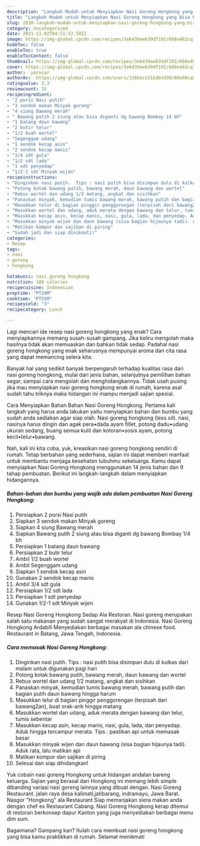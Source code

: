 ```yaml
---
description: "Langkah Mudah untuk Menyiapkan Nasi Goreng Hongkong yang Bisa Manjain Lidah"
title: "Langkah Mudah untuk Menyiapkan Nasi Goreng Hongkong yang Bisa Manjain Lidah"
slug: 2030-langkah-mudah-untuk-menyiapkan-nasi-goreng-hongkong-yang-bisa-manjain-lidah
category: Uncategorized
date: 2021-11-02T04:51:13.501Z
image: https://img-global.cpcdn.com/recipes/3e6439ae639df192/680x482cq70/nasi-goreng-hongkong-foto-resep-utama.jpg
hideToc: false
enableToc: true
enableTocContent: false
thumbnail: https://img-global.cpcdn.com/recipes/3e6439ae639df192/680x482cq70/nasi-goreng-hongkong-foto-resep-utama.jpg
cover: https://img-global.cpcdn.com/recipes/3e6439ae639df192/680x482cq70/nasi-goreng-hongkong-foto-resep-utama.jpg
author:  yarniar
authorAv:  https://img-global.cpcdn.com/users/3166ecc51bdb3d30/60x60cq50/avatar.jpg
ratingvalue: 3.3
reviewcount: 15
recipeingredient:
- "2 porsi Nasi putih"
- "3 sendok makan Minyak goreng"
- "4 siung Bawang merah"
- " Bawang putih 2 siung atau bisa diganti dg bawang Bombay 14 bh"
- "1 batang daun bawang"
- "2 butir telur"
- "1/2 buah wortel"
- "Segenggam udang"
- "1 sendok kecap asin"
- "2 sendok kecap manis"
- "3/4 sdt gula"
- "1/2 sdt lada"
- "1 sdt penyedap"
- "1/2-1 sdt Minyak wijen"
recipeinstructions:
- "Dinginkan nasi putih.  Tips : nasi putih bisa disimpan dulu di kulkas dari malam untuk digunakan pagi hari"
- "Potong kotak bawang putih, bawang merah, daun bawang dan wortel"
- "Rebus wortel dan udang 1/2 matang, angkat dan sisihkan"
- "Panaskan minyak, kemudian tumis bawang merah, bawang putih dan bagian putih daun bawang hingga harum"
- "Masukkan telur di bagian pinggir penggorengan (terpisah dari bawang2an), buat orak-arik hingga matang"
- "Masukkan wortel dan udang, aduk merata dengan bawang dan telur, tumis sebentar"
- "Masukkan kecap asin, kecap manis, nasi, gula, lada, dan penyedap. Aduk hingga tercampur merata. Tips : pastikan api untuk memasak besar"
- "Masukkan minyak wijen dan daun bawang (sisa bagian hijaunya tadi). Aduk rata, lalu matikan api"
- "Matikan kompor dan sajikan di piring"
- "Sudah jadi dan siap dinikmati!"
categories:
- Resep
tags:
- nasi
- goreng
- hongkong

katakunci: nasi goreng hongkong 
nutrition: 188 calories
recipecuisine: Indonesian
preptime: "PT24M"
cooktime: "PT55M"
recipeyield: "3"
recipecategory: Lunch

---
```



Lagi mencari ide resep nasi goreng hongkong yang enak? Cara menyiapkannya memang susah-susah gampang. Jika keliru mengolah maka hasilnya tidak akan memuaskan dan bahkan tidak sedap. Padahal nasi goreng hongkong yang enak seharusnya mempunyai aroma dan cita rasa yang dapat memancing selera kita.


Banyak hal yang sedikit banyak berpengaruh terhadap kualitas rasa dari nasi goreng hongkong, mulai dari jenis bahan, selanjutnya pemilihan bahan segar, sampai cara mengolah dan menghidangkannya. Tidak usah pusing jika mau menyiapkan nasi goreng hongkong enak di rumah, karena asal sudah tahu triknya maka hidangan ini mampu menjadi sajian spesial.

Cara Menyiapkan Bahan Bahan Nasi Goreng Hongkong. Pertama kali langkah yang harus anda lakukan yaitu menyiapkan bahan dan bumbu yang sudah anda sediakan agar siap olah. Nasi goreng hongkong (less oil). nasi, nasinya harus dingin dan agak pera•dada ayam fillet, potong dadu•udang ukuran sedang, buang semua kulit dan kotoran•sosis ayam, potong kecil•telur•bawang.


Nah, kali ini kita coba, yuk, kreasikan nasi goreng hongkong sendiri di rumah. Tetap berbahan yang sederhana, sajian ini dapat memberi manfaat untuk membantu menjaga kesehatan tubuhmu sekeluarga. Kamu dapat menyiapkan Nasi Goreng Hongkong menggunakan 14 jenis bahan dan 9 tahap pembuatan. Berikut ini langkah-langkah dalam menyiapkan hidangannya.

<!--inarticleads1-->

##### Bahan-bahan dan bumbu yang wajib ada dalam pembuatan Nasi Goreng Hongkong:

1. Persiapkan 2 porsi Nasi putih
1. Siapkan 3 sendok makan Minyak goreng
1. Siapkan 4 siung Bawang merah
1. Siapkan  Bawang putih 2 siung atau bisa diganti dg bawang Bombay 1/4 bh
1. Persiapkan 1 batang daun bawang
1. Persiapkan 2 butir telur
1. Ambil 1/2 buah wortel
1. Ambil Segenggam udang
1. Siapkan 1 sendok kecap asin
1. Gunakan 2 sendok kecap manis
1. Ambil 3/4 sdt gula
1. Persiapkan 1/2 sdt lada
1. Persiapkan 1 sdt penyedap
1. Gunakan 1/2-1 sdt Minyak wijen


Resep Nasi Goreng Hongkong Sedap Ala Restoran. Nasi goreng merupakan salah satu makanan yang sudah sangat merakyat di Indonesia. Nasi Goreng Hongkong Ardabili Menyediakan berbagai masakan ala chinese food. Restaurant in Batang, Jawa Tengah, Indonesia. 

<!--inarticleads2-->

##### Cara memasak Nasi Goreng Hongkong:

1. Dinginkan nasi putih.  Tips : nasi putih bisa disimpan dulu di kulkas dari malam untuk digunakan pagi hari
1. Potong kotak bawang putih, bawang merah, daun bawang dan wortel
1. Rebus wortel dan udang 1/2 matang, angkat dan sisihkan
1. Panaskan minyak, kemudian tumis bawang merah, bawang putih dan bagian putih daun bawang hingga harum
1. Masukkan telur di bagian pinggir penggorengan (terpisah dari bawang2an), buat orak-arik hingga matang
1. Masukkan wortel dan udang, aduk merata dengan bawang dan telur, tumis sebentar
1. Masukkan kecap asin, kecap manis, nasi, gula, lada, dan penyedap. Aduk hingga tercampur merata. Tips : pastikan api untuk memasak besar
1. Masukkan minyak wijen dan daun bawang (sisa bagian hijaunya tadi). Aduk rata, lalu matikan api
1. Matikan kompor dan sajikan di piring
1. Selesai dan siap dihidangkan!

Yuk cobain nasi goreng Hongkong untuk hidangan andalan bareng keluarga. Sajian yang berasal dari Hongkong ini memang lebih simple dibanding variasi nasi goreng lainnya yang dibuat dengan. Nasi Goreng Restaurant. jalan raya desa kalimati,jatibarang, indramayu, Jawa Barat. Nasgor &#34;Hongkong&#34; ala Restaurant Siap memanjakan slera makan anda dengan chef ex Restaurant Cabang. Nasi Goreng Hongkong kerap ditemui di restoran berkonsep dapur Kanton yang juga menyediakan berbagai menu dim sum. 

Bagaimana? Gampang kan? Itulah cara membuat nasi goreng hongkong yang bisa kamu praktikkan di rumah. Selamat menikmati
